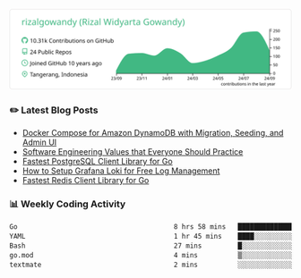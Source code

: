 ![profile-details](profile-summary-card-output/vue/0-profile-details.svg)

### :pencil2: Latest Blog Posts
<!-- BLOG-POST-LIST:START -->
- [Docker Compose for Amazon DynamoDB with Migration, Seeding, and Admin UI](https://medium.com/geekculture/docker-compose-for-amazon-dynamodb-with-migration-seeding-and-admin-ui-db11a348cc6a?source=rss-5763b0f1aba6------2)
- [Software Engineering Values that Everyone Should Practice](https://levelup.gitconnected.com/software-engineering-values-that-everyone-should-practice-c980d00cd103?source=rss-5763b0f1aba6------2)
- [Fastest PostgreSQL Client Library for Go](https://levelup.gitconnected.com/fastest-postgresql-client-library-for-go-579fa97909fb?source=rss-5763b0f1aba6------2)
- [How to Setup Grafana Loki for Free Log Management](https://levelup.gitconnected.com/how-to-setup-grafana-loki-for-free-log-management-ceb60558503c?source=rss-5763b0f1aba6------2)
- [Fastest Redis Client Library for Go](https://levelup.gitconnected.com/fastest-redis-client-library-for-go-7993f618f5ab?source=rss-5763b0f1aba6------2)
<!-- BLOG-POST-LIST:END -->

### 📊 Weekly Coding Activity
<!--START_SECTION:waka-->

```txt
Go                                       8 hrs 58 mins   ███████████████████▓░░░░░   78.22 %
YAML                                     1 hr 45 mins    ████░░░░░░░░░░░░░░░░░░░░░   15.38 %
Bash                                     27 mins         █░░░░░░░░░░░░░░░░░░░░░░░░   03.93 %
go.mod                                   4 mins          ▒░░░░░░░░░░░░░░░░░░░░░░░░   00.69 %
textmate                                 2 mins          ░░░░░░░░░░░░░░░░░░░░░░░░░   00.35 %
```

<!--END_SECTION:waka-->
